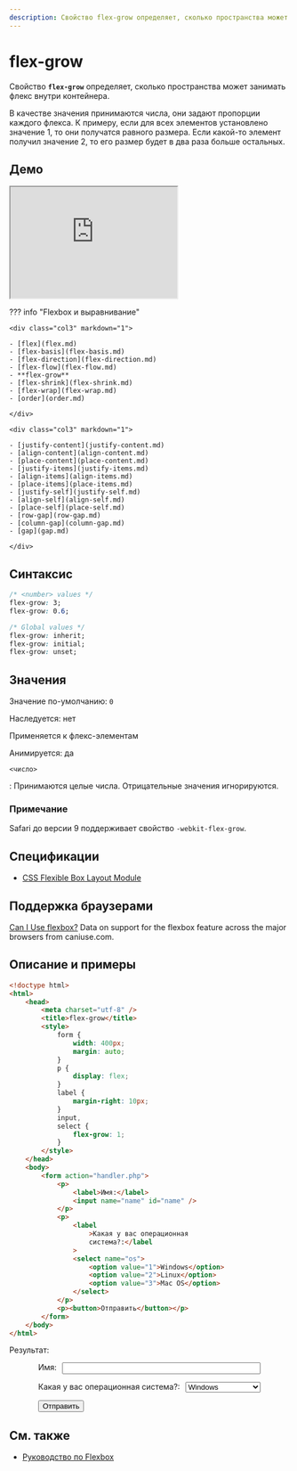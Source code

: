 ```yaml
---
description: Свойство flex-grow определяет, сколько пространства может занимать флекс внутри контейнера
---
```


# flex-grow

Свойство **`flex-grow`** определяет, сколько пространства может занимать флекс внутри контейнера.

В качестве значения принимаются числа, они задают пропорции каждого флекса. К примеру, если для всех элементов установлено значение 1, то они получатся равного размера. Если какой-то элемент получил значение 2, то его размер будет в два раза больше остальных.

## Демо

<iframe class="interactive is-default-height" height="200" src="https://interactive-examples.mdn.mozilla.net/pages/css/flex-grow.html" title="MDN Web Docs Interactive Example" loading="lazy" data-readystate="complete"></iframe>

??? info "Flexbox и выравнивание"

    <div class="col3" markdown="1">

    - [flex](flex.md)
    - [flex-basis](flex-basis.md)
    - [flex-direction](flex-direction.md)
    - [flex-flow](flex-flow.md)
    - **flex-grow**
    - [flex-shrink](flex-shrink.md)
    - [flex-wrap](flex-wrap.md)
    - [order](order.md)

    </div>

    <div class="col3" markdown="1">

    - [justify-content](justify-content.md)
    - [align-content](align-content.md)
    - [place-content](place-content.md)
    - [justify-items](justify-items.md)
    - [align-items](align-items.md)
    - [place-items](place-items.md)
    - [justify-self](justify-self.md)
    - [align-self](align-self.md)
    - [place-self](place-self.md)
    - [row-gap](row-gap.md)
    - [column-gap](column-gap.md)
    - [gap](gap.md)

    </div>

## Синтаксис

```css
/* <number> values */
flex-grow: 3;
flex-grow: 0.6;

/* Global values */
flex-grow: inherit;
flex-grow: initial;
flex-grow: unset;
```

## Значения

Значение по-умолчанию: `0`

Наследуется: нет

Применяется к флекс-элементам

Анимируется: да

`<число>`

: Принимаются целые числа. Отрицательные значения игнорируются.

### Примечание

Safari до версии 9 поддерживает свойство `-webkit-flex-grow`.

## Спецификации

-   [CSS Flexible Box Layout Module](https://www.w3.org/TR/css-flexbox/#propdef-flex-grow)

## Поддержка браузерами

<p class="ciu_embed" data-feature="flexbox" data-periods="future_1,current,past_1,past_2">
  <a href="http://caniuse.com/#feat=flexbox">Can I Use flexbox?</a> Data on support for the flexbox feature across the major browsers from caniuse.com.
</p>

## Описание и примеры

```html
<!doctype html>
<html>
    <head>
        <meta charset="utf-8" />
        <title>flex-grow</title>
        <style>
            form {
                width: 400px;
                margin: auto;
            }
            p {
                display: flex;
            }
            label {
                margin-right: 10px;
            }
            input,
            select {
                flex-grow: 1;
            }
        </style>
    </head>
    <body>
        <form action="handler.php">
            <p>
                <label>Имя:</label>
                <input name="name" id="name" />
            </p>
            <p>
                <label
                    >Какая у вас операционная
                    система?:</label
                >
                <select name="os">
                    <option value="1">Windows</option>
                    <option value="2">Linux</option>
                    <option value="3">Mac OS</option>
                </select>
            </p>
            <p><button>Отправить</button></p>
        </form>
    </body>
</html>
```

Результат:

<style>
.example form {
width: 400px;
margin: auto;
}
.example p {
display: flex;
}
.example label {
margin-right: 10px;
}
.example input,
.example select {
flex-grow: 1;
}
</style>

<div class="example">
<form action="handler.php">
<p>
<label>Имя:</label>
<input name="name" id="name">
</p>
<p>
<label>Какая у вас операционная система?:</label>
<select name="os">
<option value="1">Windows</option>
<option value="2">Linux</option>
<option value="3">Mac OS</option>
</select>
</p>
<p><button>Отправить</button></p>
</form>
</div>

## См. также

-   [Руководство по Flexbox](../learn/flex/index.md)
